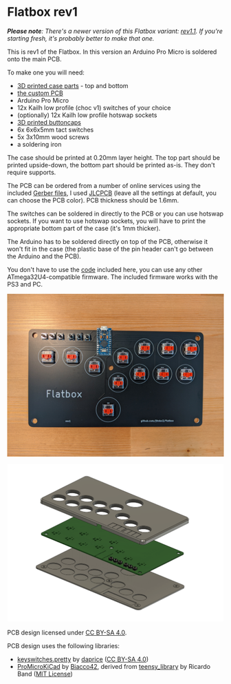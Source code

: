 # Flatbox rev1

_**Please note**: There's a newer version of this Flatbox variant: [rev1.1](../hardware-rev1.1). If you're starting fresh, it's probably better to make that one._

This is rev1 of the Flatbox. In this version an Arduino Pro Micro is soldered onto the main PCB.

To make one you will need:

* [3D printed case parts](3d-printed-case) - top and bottom
* [the custom PCB](pcb)
* Arduino Pro Micro
* 12x Kailh low profile (choc v1) switches of your choice
* (optionally) 12x Kailh low profile hotswap sockets
* [3D printed buttoncaps](../3d-printed-buttoncaps)
* 6x 6x6x5mm tact switches
* 5x 3x10mm wood screws
* a soldering iron

The case should be printed at 0.20mm layer height. The top part should be printed upside-down, the bottom part should be printed as-is. They don't require supports.

The PCB can be ordered from a number of online services using the included [Gerber files](pcb), I used [JLCPCB](https://jlcpcb.com/) (leave all the settings at default, you can choose the PCB color). PCB thickness should be 1.6mm.

The switches can be soldered in directly to the PCB or you can use hotswap sockets. If you want to use hotswap sockets, you will have to print the appropriate bottom part of the case (it's 1mm thicker).

The Arduino has to be soldered directly on top of the PCB, otherwise it won't fit in the case (the plastic base of the pin header can't go between the Arduino and the PCB).

You don't have to use the [code](../firmware-atmega32u4) included here, you can use any other ATmega32U4-compatible firmware. The included firmware works with the PS3 and PC.

![Flatbox rev1 PCB](images/Flatbox-rev1-populated-pcb.jpg)

![Flatbox rev1 exploded view of the 3D printed case](images/Flatbox-rev1b-exploded.png)

PCB design licensed under [CC BY-SA 4.0](https://creativecommons.org/licenses/by-sa/4.0/).

PCB design uses the following libraries:

* [keyswitches.pretty](https://github.com/daprice/keyswitches.pretty) by [daprice](https://github.com/daprice) ([CC BY-SA 4.0](https://creativecommons.org/licenses/by-sa/4.0/))
* [ProMicroKiCad](https://github.com/Biacco42/ProMicroKiCad) by [Biacco42](https://github.com/Biacco42), derived from [teensy\_library](https://github.com/XenGi/teensy_library) by Ricardo Band ([MIT License](https://opensource.org/licenses/mit-license.php))
